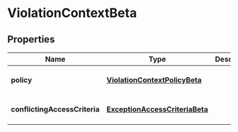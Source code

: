 # ViolationContextBeta

## Properties

Name | Type | Description | Notes
------------ | ------------- | ------------- | -------------
**policy** | [**ViolationContextPolicyBeta**](ViolationContextPolicyBeta.md) |  | [optional] [default to undefined]
**conflictingAccessCriteria** | [**ExceptionAccessCriteriaBeta**](ExceptionAccessCriteriaBeta.md) |  | [optional] [default to undefined]

